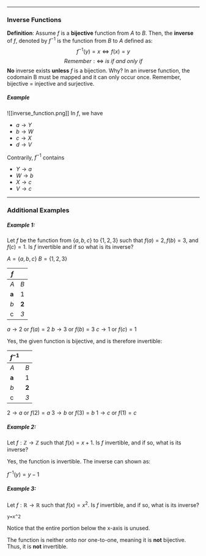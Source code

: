 - - -

### Inverse Functions
**Definition**: Assume $f$ is a **bijective** function from $A$ to $B$. Then, the **inverse** of $f$, denoted by $f^{-1}$ is the function from $B$ to $A$ defined as:
$$f^{-1}(y) = x \iff f(x) = y$$
$$Remember: \iff~is~if~and~only~if$$
**No** inverse exists **unless** $f$ is a bijection. Why? 
In an inverse function, the codomain B must be mapped and it can only occur once. Remember, bijective = injective and surjective.

##### Example
![[inverse_function.png]]
In $f$, we have 
- $a \to Y$
- $b \to W$
- $c \to X$
- $d \to V$

Contrarily, $f^{-1}$ contains
- $Y \to a$
- $W \to b$
- $X \to c$
- $V \to c$

- - -

### Additional Examples

##### Example 1:
Let $f$ be the function from $\{a,b,c\}$ to $\{1,2,3\}$ such that $f(a) = 2,f(b)=3$, and $f(c)=1$. Is $f$ invertible and if so what is its inverse?

$A = \{a,b,c\}$
$B = \{1,2,3\}$ 

| $f$ |  |
| ---- | ---- |
| $A$ | $B$ |
| **a** | 1 |
| *b*<br> | **2** |
| c | *3* |
$a \to 2$ or $f(a) = 2$
$b \to 3$ or $f(b) = 3$
$c \to 1$ or $f(c) = 1$

Yes, the given function is bijective, and is therefore invertible:

| $f^{-1}$ |  |
| ---- | ---- |
| $A$ | $B$ |
| **a** | 1 |
| *b* | **2** |
| c | *3* |
$2 \to a$ or $f(2) = a$
$3 \to b$ or $f(3) = b$
$1 \to c$ or $f(1) = c$


##### Example 2:
Let $f: \mathbb{Z} \to \mathbb{Z}$ such that $f(x) = x + 1$. Is $f$ invertible, and if so, what is its inverse?

Yes, the function is invertible. The inverse can shown as:

$f^{-1} (y)= y-1$

##### Example 3:
Let $f: \mathbb{R} \to \mathbb{R}$ such that $f(x) = x^2$. Is $f$ invertible, and if so, what is its inverse?


```desmos-graph
y=x^2
```
Notice that the entire portion below the x-axis is unused. 

The function is neither onto nor one-to-one, meaning it is **not** bijective. Thus, it is **not** invertible.